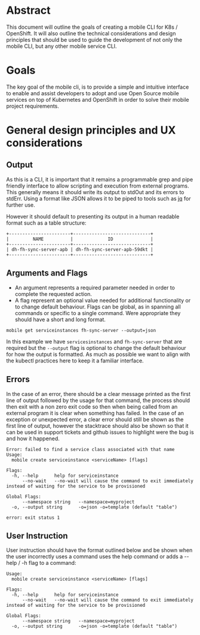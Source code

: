 # Abstract

This document will outline the goals of creating a mobile CLI for K8s / OpenShift. It will also outline the technical considerations and design principles that should be used to guide the development of not only the mobile CLI, but any other mobile service CLI.



# Goals

The key goal of the mobile cli, is to provide a simple and intuitive interface to enable and assist developers to adopt and use Open Source mobile services on top of Kubernetes and OpenShift in order to solve their mobile project requirements.


# General design principles and UX considerations

## Output

As this is a CLI, it is important that it remains a programmable grep and pipe friendly interface to allow scripting and execution from external programs. This generally means it should write its output to stdOut and its errors to stdErr. Using a format like JSON allows it to be piped to tools such as [jq](https://stedolan.github.io/jq/) for further use.

However it should default to presenting its output in a human readable format such as a table structure:
```
+-----------------------+-----------------------------+
|         NAME          |             ID              |
+-----------------------+-----------------------------+
| dh-fh-sync-server-apb | dh-fh-sync-server-apb-59dkt |
+-----------------------+-----------------------------+
```

## Arguments and Flags
	
- An argument represents a required parameter needed in order to complete the requested action. 
- A flag represent an optional value needed for additional functionality or to change default behaviour. Flags can be global, as in spanning all commands or specific to a single command. Were appropriate they should have a short and long format.

```
mobile get serviceinstances fh-sync-server --output=json
```
In this example we have  ```servicesinstances``` and ```fh-sync-server``` that are required but the ```--output``` flag is optional to change the default behaviour for how the output is formatted. As much as possible we want to align with the kubectl practices here to keep it a familiar interface.

## Errors

In the case of an error, there should be a clear message printed as the first line of output followed by the usage for that command, the process should then exit with a non zero exit code so then when being called from an external program it is clear when something has failed.
In the case of an exception or unexpected error, a clear error should still be shown as the first line of output, however the stacktrace should also be shown so that it can be used in support tickets and github issues to highlight were the bug is and how it happened.

```
Error: failed to find a service class associated with that name
Usage:
  mobile create serviceinstance <serviceName> [flags]

Flags:
  -h, --help      help for serviceinstance
      --no-wait   --no-wait will cause the command to exit immediately instead of waiting for the service to be provisioned

Global Flags:
      --namespace string   --namespace=myproject
  -o, --output string      -o=json -o=template (default "table")

error: exit status 1
```

## User Instruction
User instruction should have the format outlined below and be shown when the user incorrectly uses a command uses the help command or adds a --help / -h flag to a command:

```
Usage:
  mobile create serviceinstance <serviceName> [flags]
  
Flags:
  -h, --help      help for serviceinstance
      --no-wait   --no-wait will cause the command to exit immediately instead of waiting for the service to be provisioned

Global Flags:
      --namespace string   --namespace=myproject
  -o, --output string      -o=json -o=template (default "table")
```  
  

